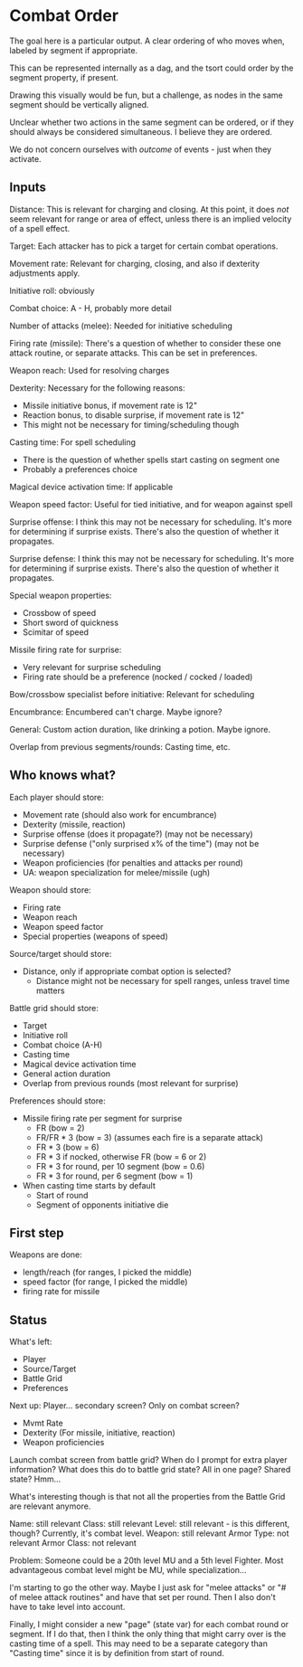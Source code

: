 # Combat Order

The goal here is a particular output. A clear ordering of who moves when, 
labeled by segment if appropriate.

This can be represented internally as a dag, and the tsort could order by 
the segment property, if present.

Drawing this visually would be fun, but a challenge, as nodes in the same 
segment should be vertically aligned.

Unclear whether two actions in the same segment can be ordered, or if they 
should always be considered simultaneous. I believe they are ordered.

We do not concern ourselves with *outcome* of events - just when they 
activate.

## Inputs

Distance: This is relevant for charging and closing. At this point,
  it does *not* seem relevant for range or area of effect, unless
  there is an implied velocity of a spell effect.

Target: Each attacker has to pick a target for certain combat 
  operations.

Movement rate: Relevant for charging, closing, and also if dexterity
  adjustments apply.

Initiative roll: obviously

Combat choice: A - H, probably more detail

Number of attacks (melee): Needed for initiative scheduling

Firing rate (missile): There's a question of whether to consider these
  one attack routine, or separate attacks. This can be set in preferences.

Weapon reach: Used for resolving charges

Dexterity: Necessary for the following reasons:
  - Missile initiative bonus, if movement rate is 12"
  - Reaction bonus, to disable surprise, if movement rate is 12"
  - This might not be necessary for timing/scheduling though
 
Casting time: For spell scheduling
 - There is the question of whether spells start casting on segment one
 - Probably a preferences choice

Magical device activation time: If applicable

Weapon speed factor: Useful for tied initiative, and for weapon against spell

Surprise offense: I think this may not be necessary for scheduling. It's
  more for determining if surprise exists. There's also the question of
  whether it propagates.

Surprise defense: I think this may not be necessary for scheduling. It's
  more for determining if surprise exists. There's also the question of
  whether it propagates.

Special weapon properties:
  - Crossbow of speed
  - Short sword of quickness
  - Scimitar of speed

Missile firing rate for surprise:
  - Very relevant for surprise scheduling
  - Firing rate should be a preference (nocked / cocked / loaded)

Bow/crossbow specialist before initiative: Relevant for scheduling

Encumbrance: Encumbered can't charge. Maybe ignore?

General: Custom action duration, like drinking a potion. Maybe ignore.

Overlap from previous segments/rounds: Casting time, etc.

## Who knows what?

Each player should store:
- Movement rate (should also work for encumbrance)
- Dexterity (missile, reaction)
- Surprise offense (does it propagate?) (may not be necessary)
- Surprise defense ("only surprised x% of the time") (may not be necessary)
- Weapon proficiencies (for penalties and attacks per round)
- UA: weapon specialization for melee/missile (ugh)

Weapon should store:
- Firing rate
- Weapon reach
- Weapon speed factor
- Special properties (weapons of speed)

Source/target should store:
- Distance, only if appropriate combat option is selected?
  - Distance might not be necessary for spell ranges, unless travel time matters

Battle grid should store:
- Target
- Initiative roll
- Combat choice (A-H)
- Casting time
- Magical device activation time
- General action duration
- Overlap from previous rounds (most relevant for surprise)

Preferences should store:
- Missile firing rate per segment for surprise
  - FR (bow = 2)
  - FR/FR * 3 (bow = 3) (assumes each fire is a separate attack)
  - FR * 3 (bow = 6)
  - FR * 3 if nocked, otherwise FR (bow = 6 or 2)
  - FR * 3 for round, per 10 segment (bow = 0.6)
  - FR * 3 for round, per 6 segment (bow = 1)
- When casting time starts by default
  - Start of round
  - Segment of opponents initiative die

## First step

Weapons are done:
 - length/reach (for ranges, I picked the middle)
 - speed factor (for range, I picked the middle)
 - firing rate for missile

## Status

What's left:

- Player
- Source/Target
- Battle Grid
- Preferences

Next up: Player... secondary screen? Only on combat screen?
  - Mvmt Rate
  - Dexterity (For missile, initiative, reaction)
  - Weapon proficiencies

Launch combat screen from battle grid? When do I prompt for 
extra player information? What does this do to battle grid state?
All in one page? Shared state? Hmm...

What's interesting though is that not all the properties from 
the Battle Grid are relevant anymore.

Name: still relevant
Class: still relevant
Level: still relevant - is this different, though? Currently, it's combat level.
Weapon: still relevant
Armor Type: not relevant
Armor Class: not relevant

Problem: Someone could be a 20th level MU and a 5th level Fighter. Most
advantageous combat level might be MU, while specialization... 

I'm starting to go the other way. Maybe I just ask for "melee attacks" 
or "# of melee attack routines" and have that set per round. Then I also
don't have to take level into account.

Finally, I might consider a new "page" (state var) for each combat round 
or segment. If I do that, then I think the only thing that might carry over
is the casting time of a spell. This may need to be a separate category
than "Casting time" since it is by definition from start of round.